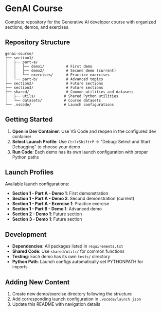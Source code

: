 # GenAI Course

Complete repository for the Generative AI developer course with organized sections, demos, and exercises.

## Repository Structure

```
genai-course/
├── section1/
│   ├── part-a/
│   │   ├── demo1/          # First demo
│   │   ├── demo2/          # Second demo (current)
│   │   └── exercises/      # Practice exercises
│   └── part-b/             # Advanced topics
├── section2/               # Future sections
├── section3/               # Future sections
├── shared/                 # Common utilities and datasets
│   ├── utils/             # Shared Python utilities
│   └── datasets/          # Course datasets
└── .vscode/               # Launch configurations
```

## Getting Started

1. **Open in Dev Container**: Use VS Code and reopen in the configured dev container
2. **Select Launch Profile**: Use `Ctrl+Shift+P` → "Debug: Select and Start Debugging" to choose your demo
3. **Run Code**: Each demo has its own launch configuration with proper Python paths

## Launch Profiles

Available launch configurations:
- **Section 1 - Part A - Demo 1**: First demonstration
- **Section 1 - Part A - Demo 2**: Second demonstration (current)
- **Section 1 - Part A - Exercise 1**: Practice exercise
- **Section 1 - Part B - Demo 1**: Advanced demo
- **Section 2 - Demo 1**: Future section
- **Section 3 - Demo 1**: Future section

## Development

- **Dependencies**: All packages listed in `requirements.txt`
- **Shared Code**: Use `shared/utils/` for common functions
- **Testing**: Each demo has its own `tests/` directory
- **Python Path**: Launch configs automatically set PYTHONPATH for imports

## Adding New Content

1. Create new demo/exercise directory following the structure
2. Add corresponding launch configuration in `.vscode/launch.json`
3. Update this README with navigation details